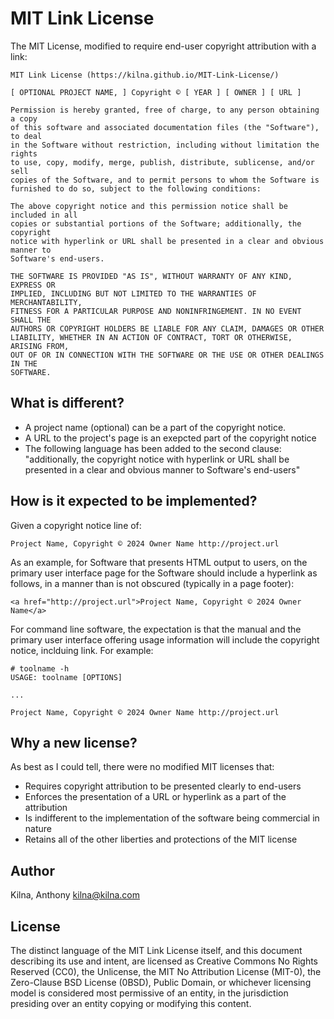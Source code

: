 # MIT Link License

The MIT License, modified to require end-user copyright attribution with a link:

```
MIT Link License (https://kilna.github.io/MIT-Link-License/)

[ OPTIONAL PROJECT NAME, ] Copyright © [ YEAR ] [ OWNER ] [ URL ]

Permission is hereby granted, free of charge, to any person obtaining a copy
of this software and associated documentation files (the "Software"), to deal
in the Software without restriction, including without limitation the rights
to use, copy, modify, merge, publish, distribute, sublicense, and/or sell
copies of the Software, and to permit persons to whom the Software is
furnished to do so, subject to the following conditions:

The above copyright notice and this permission notice shall be included in all
copies or substantial portions of the Software; additionally, the copyright
notice with hyperlink or URL shall be presented in a clear and obvious manner to
Software's end-users.

THE SOFTWARE IS PROVIDED "AS IS", WITHOUT WARRANTY OF ANY KIND, EXPRESS OR
IMPLIED, INCLUDING BUT NOT LIMITED TO THE WARRANTIES OF MERCHANTABILITY,
FITNESS FOR A PARTICULAR PURPOSE AND NONINFRINGEMENT. IN NO EVENT SHALL THE
AUTHORS OR COPYRIGHT HOLDERS BE LIABLE FOR ANY CLAIM, DAMAGES OR OTHER
LIABILITY, WHETHER IN AN ACTION OF CONTRACT, TORT OR OTHERWISE, ARISING FROM,
OUT OF OR IN CONNECTION WITH THE SOFTWARE OR THE USE OR OTHER DEALINGS IN THE
SOFTWARE.
```

## What is different?

* A project name (optional) can be a part of the copyright notice.
* A URL to the project's page is an exepcted part of the copyright notice
* The following language has been added to the second clause: "additionally,
  the copyright notice with hyperlink or URL shall be presented in a clear and
  obvious manner to Software's end-users"

## How is it expected to be implemented?

Given a copyright notice line of:

```
Project Name, Copyright © 2024 Owner Name http://project.url
```

As an example, for Software that presents HTML output to users, on the primary
user interface page for the Software should include a hyperlink as follows, in
a manner than is not obscured (typically in a page footer):

```
<a href="http://project.url">Project Name, Copyright © 2024 Owner Name</a>
```

For command line software, the expectation is that the manual and the primary
user interface offering usage information will include the copyright notice,
inclduing link. For example:

```
# toolname -h
USAGE: toolname [OPTIONS]

...

Project Name, Copyright © 2024 Owner Name http://project.url
```

## Why a new license?

As best as I could tell, there were no modified MIT licenses that:

* Requires copyright attribution to be presented clearly to end-users
* Enforces the presentation of a URL or hyperlink as a part of the attribution
* Is indifferent to the implementation of the software being commercial in nature
* Retains all of the other liberties and protections of the MIT license 

## Author

Kilna, Anthony <kilna@kilna.com>

## License

The distinct language of the MIT Link License itself, and this document
describing its use and intent, are licensed as Creative Commons No Rights
Reserved (CC0), the Unlicense, the MIT No Attribution License (MIT-0), the
Zero-Clause BSD License (0BSD), Public Domain, or whichever licensing
model is considered most permissive of an entity, in the jurisdiction
presiding over an entity copying or modifying this content.
